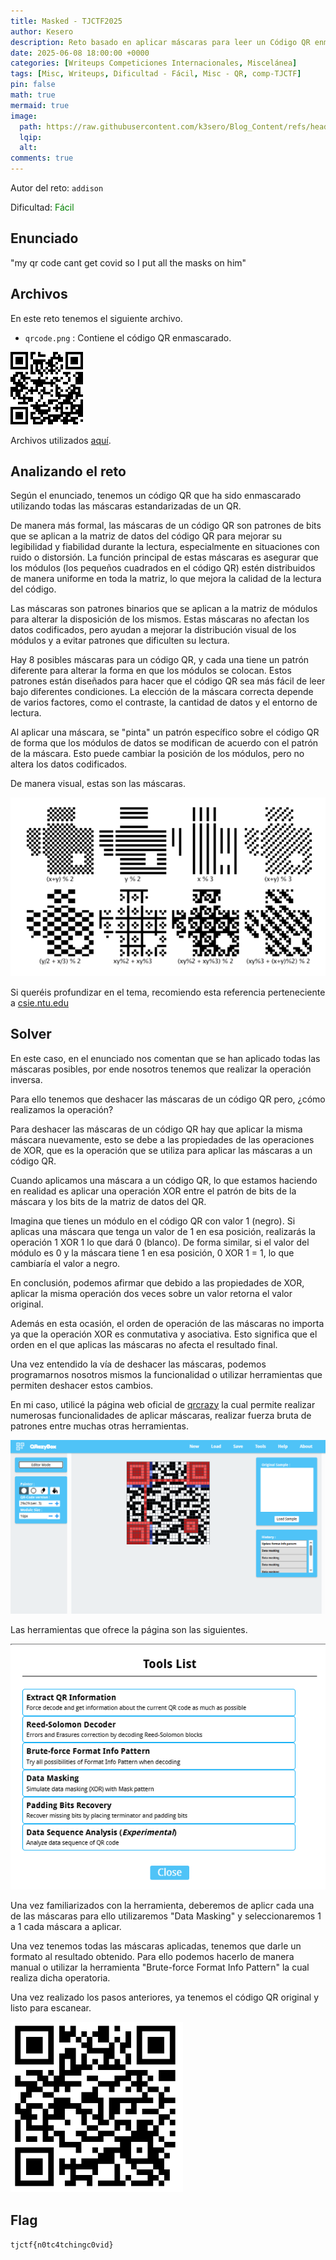 ```yaml
---
title: Masked - TJCTF2025
author: Kesero
description: Reto basado en aplicar máscaras para leer un Código QR enmascarado
date: 2025-06-08 18:00:00 +0000
categories: [Writeups Competiciones Internacionales, Miscelánea]
tags: [Misc, Writeups, Dificultad - Fácil, Misc - QR, comp-TJCTF]
pin: false
math: true
mermaid: true
image:
  path: https://raw.githubusercontent.com/k3sero/Blog_Content/refs/heads/main/Competiciones_Internacionales_Writeups/2025/tjctf2025/misc/masked/9.png
  lqip: 
  alt: 
comments: true
---
```

Autor del reto: `addison`

Dificultad: <font color=green>Fácil</font>

## Enunciado

"my qr code cant get covid so I put all the masks on him"

## Archivos

En este reto tenemos el siguiente archivo.

- `qrcode.png` : Contiene el código QR enmascarado.

![qrcode](https://raw.githubusercontent.com/k3sero/Blog_Content/refs/heads/main/Competiciones_Internacionales_Writeups/2025/tjctf2025/misc/masked/qrcode.png)

Archivos utilizados [aquí](https://github.com/k3sero/Blog_Content/tree/main/Competiciones_Internacionales_Writeups/2025/tjctf2025/misc/masked).

## Analizando el reto

Según el enunciado, tenemos un código QR que ha sido enmascarado utilizando todas las máscaras estandarizadas de un QR.

De manera más formal, las máscaras de un código QR son patrones de bits que se aplican a la matriz de datos del código QR para mejorar su legibilidad y fiabilidad durante la lectura, especialmente en situaciones con ruido o distorsión. La función principal de estas máscaras es asegurar que los módulos (los pequeños cuadrados en el código QR) estén distribuidos de manera uniforme en toda la matriz, lo que mejora la calidad de la lectura del código.

Las máscaras son patrones binarios que se aplican a la matriz de módulos para alterar la disposición de los mismos. Estas máscaras no afectan los datos codificados, pero ayudan a mejorar la distribución visual de los módulos y a evitar patrones que dificulten su lectura.

Hay 8 posibles máscaras para un código QR, y cada una tiene un patrón diferente para alterar la forma en que los módulos se colocan. Estos patrones están diseñados para hacer que el código QR sea más fácil de leer bajo diferentes condiciones. La elección de la máscara correcta depende de varios factores, como el contraste, la cantidad de datos y el entorno de lectura.

Al aplicar una máscara, se "pinta" un patrón específico sobre el código QR de forma que los módulos de datos se modifican de acuerdo con el patrón de la máscara. Esto puede cambiar la posición de los módulos, pero no altera los datos codificados.

De manera visual, estas son las máscaras.

![mascaras](https://raw.githubusercontent.com/k3sero/Blog_Content/refs/heads/main/Competiciones_Internacionales_Writeups/2025/tjctf2025/misc/masked/mascaras.png)

Si queréis profundizar en el tema, recomiendo esta referencia perteneciente a [csie.ntu.edu](https://www.csie.ntu.edu.tw/~kmchao/bcc16spr/20160329_QR%20Code.pdf)

## Solver

En este caso, en el enunciado nos comentan que se han aplicado todas las máscaras posibles, por ende nosotros tenemos que realizar la operación inversa.

Para ello tenemos que deshacer las máscaras de un código QR pero, ¿cómo realizamos la operación?

Para deshacer las máscaras de un código QR hay que aplicar la misma máscara nuevamente, esto se debe a las propiedades de las operaciones de XOR, que es la operación que se utiliza para aplicar las máscaras a un código QR.

Cuando aplicamos una máscara a un código QR, lo que estamos haciendo en realidad es aplicar una operación XOR entre el patrón de bits de la máscara y los bits de la matriz de datos del QR.

Imagina que tienes un módulo en el código QR con valor 1 (negro). Si aplicas una máscara que tenga un valor de 1 en esa posición, realizarás la operación 
1 XOR 1 lo que dará 0 (blanco). De forma similar, si el valor del módulo es 0 y la máscara tiene 1 en esa posición, 
0 XOR 1 = 1, lo que cambiaría el valor a negro.

En conclusión, podemos afirmar que debido a las propiedades de XOR, aplicar la misma operación dos veces sobre un valor retorna el valor original. 

Además en esta ocasión, el orden de operación de las máscaras no importa ya que la operación XOR es conmutativa y asociativa. Esto significa que el orden en el que aplicas las máscaras no afecta el resultado final. 

Una vez entendido la vía de deshacer las máscaras, podemos programarnos nosotros mismos la funcionalidad o utilizar herramientas que permiten deshacer estos cambios.

En mi caso, utilicé la página web oficial de [qrcrazy](https://merri.cx/qrazybox/) la cual permite realizar numerosas funcionalidades de aplicar máscaras, realizar fuerza bruta de patrones entre muchas otras herramientas.

![qrcrazy](https://raw.githubusercontent.com/k3sero/Blog_Content/refs/heads/main/Competiciones_Internacionales_Writeups/2025/tjctf2025/misc/masked/qrcrazy.png)

Las herramientas que ofrece la página son las siguientes.

![toollist](https://raw.githubusercontent.com/k3sero/Blog_Content/refs/heads/main/Competiciones_Internacionales_Writeups/2025/tjctf2025/misc/masked/toollist.png)

Una vez familiarizados con la herramienta, deberemos de aplicr cada una de las máscaras para ello utilizaremos "Data Masking" y seleccionaremos 1 a 1 cada máscara a aplicar.

Una vez tenemos todas las máscaras aplicadas, tenemos que darle un formato al resultado obtenido. Para ello podemos hacerlo de manera manual o utilizar la herramienta "Brute-force Format Info Pattern" la cual realiza dicha operatoria.

Una vez realizado los pasos anteriores, ya tenemos el código QR original y listo para escanear.

![qroriginal](https://raw.githubusercontent.com/k3sero/Blog_Content/refs/heads/main/Competiciones_Internacionales_Writeups/2025/tjctf2025/misc/masked/qroriginal.png)

## Flag
`tjctf{n0tc4tchingc0vid}`